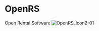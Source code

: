 # OpenRS
 
Open Rental Software
![OpenRS_Icon2-01](https://user-images.githubusercontent.com/72544056/169706277-553b8850-901c-4cac-859b-bb9f4319d2a0.png)
